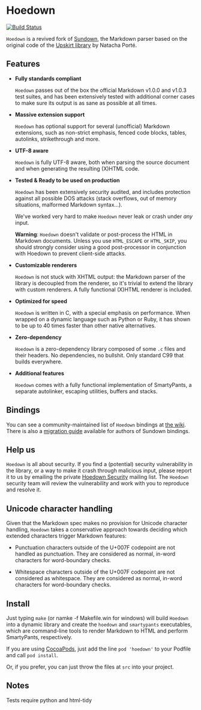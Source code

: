 Hoedown
=======

[![Build Status](https://travis-ci.org/hoedown/hoedown.png?branch=master)](https://travis-ci.org/hoedown/hoedown)

`Hoedown` is a revived fork of [Sundown](https://github.com/vmg/sundown),
the Markdown parser based on the original code of the
[Upskirt library](http://fossil.instinctive.eu/libupskirt/index)
by Natacha Porté.

Features
--------

*	**Fully standards compliant**

	`Hoedown` passes out of the box the official Markdown v1.0.0 and v1.0.3
	test suites, and has been extensively tested with additional corner cases
	to make sure its output is as sane as possible at all times.

*	**Massive extension support**

	`Hoedown` has optional support for several (unofficial) Markdown extensions,
	such as non-strict emphasis, fenced code blocks, tables, autolinks,
	strikethrough and more.

*	**UTF-8 aware**

	`Hoedown` is fully UTF-8 aware, both when parsing the source document and when
	generating the resulting (X)HTML code.

*	**Tested & Ready to be used on production**

	`Hoedown` has been extensively security audited, and includes protection against
	all possible DOS attacks (stack overflows, out of memory situations, malformed
	Markdown syntax...).

	We've worked very hard to make `Hoedown` never leak or crash under *any* input.

	**Warning**: `Hoedown` doesn't validate or post-process the HTML in Markdown documents.
	Unless you use `HTML_ESCAPE` or `HTML_SKIP`, you should strongly consider using a
	good post-processor in conjunction with Hoedown to prevent client-side attacks.

*	**Customizable renderers**

	`Hoedown` is not stuck with XHTML output: the Markdown parser of the library
	is decoupled from the renderer, so it's trivial to extend the library with
	custom renderers. A fully functional (X)HTML renderer is included.

*	**Optimized for speed**

	`Hoedown` is written in C, with a special emphasis on performance. When wrapped
	on a dynamic language such as Python or Ruby, it has shown to be up to 40
	times faster than other native alternatives.

*	**Zero-dependency**

	`Hoedown` is a zero-dependency library composed of some `.c` files and their
	headers. No dependencies, no bullshit. Only standard C99 that builds everywhere.

*	**Additional features**

	`Hoedown` comes with a fully functional implementation of SmartyPants,
	a separate autolinker, escaping utilities, buffers and stacks.

Bindings
--------

You can see a community-maintained list of `Hoedown` bindings at
[the wiki](https://github.com/hoedown/hoedown/wiki/Bindings). There is also a
[migration guide](https://github.com/hoedown/hoedown/wiki/Migration-Guide)
available for authors of Sundown bindings.

Help us
-------

`Hoedown` is all about security. If you find a (potential) security vulnerability in the
library, or a way to make it crash through malicious input, please report it to us by
emailing the private [Hoedown Security](mailto:hoedown-security@googlegroups.com)
mailing list. The `Hoedown` security team will review the vulnerability and work with you
to reproduce and resolve it.

Unicode character handling
--------------------------

Given that the Markdown spec makes no provision for Unicode character handling, `Hoedown`
takes a conservative approach towards deciding which extended characters trigger Markdown
features:

*	Punctuation characters outside of the U+007F codepoint are not handled as punctuation.
	They are considered as normal, in-word characters for word-boundary checks.

*	Whitespace characters outside of the U+007F codepoint are not considered as
	whitespace. They are considered as normal, in-word characters for word-boundary checks.

Install
-------

Just typing `make` (or namke -f Makefile.win for windows) will build `Hoedown` into a dynamic library and create the `hoedown`
and `smartypants` executables, which are command-line tools to render Markdown to HTML
and perform SmartyPants, respectively.

If you are using [CocoaPods](http://cocoapods.org), just add the line `pod 'hoedown'` to your Podfile and call `pod install`.

Or, if you prefer, you can just throw the files at `src` into your project.

Notes
-------

Tests require python and html-tidy
